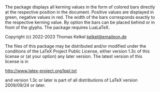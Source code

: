 The package displays all kerning values in the form of
colored bars directly at the respective position in the
document. Positive values are displayed in green, negative
values in red. The width of the bars corresponds exactly
to the respective kerning value.
By option the bars can be placed behind or in front of the
glyphs.
The package requires LuaLaTeX.

Copyright (c) 2022-2023 Thomas Kelkel kelkel@emaileon.de

The files of this package may be distributed and/or
modified under the conditions of the LaTeX Project
Public License, either version 1.3c of this license
or (at your option) any later version. The latest
version of this license is in

   http://www.latex-project.org/lppl.txt

and version 1.3c or later is part of all distributions
of LaTeX version 2009/09/24 or later.